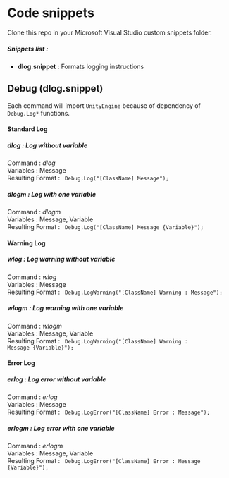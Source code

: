 # Code snippets
Clone this repo in your Microsoft Visual Studio custom snippets folder.

##### Snippets list :
- **dlog.snippet** : Formats logging instructions 

## Debug (dlog.snippet)

Each command will import <code>UnityEngine</code> because of dependency of <code>Debug.Log*</code> functions.

#### Standard Log

##### dlog : Log without variable

Command : *dlog* <br/>
Variables : Message <br/>
Resulting Format : <code> Debug.Log("[ClassName] Message"); </code>

##### dlogm : Log with one variable

Command : *dlogm* <br/>
Variables : Message, Variable <br/>
Resulting Format : <code> Debug.Log("[ClassName] Message {Variable}"); </code>

#### Warning Log

##### wlog : Log warning without variable

Command : *wlog* <br/>
Variables : Message <br/>
Resulting Format : <code> Debug.LogWarning("[ClassName] Warning : Message"); </code>

##### wlogm : Log warning with one variable

Command : *wlogm* <br/>
Variables : Message, Variable <br/>
Resulting Format : <code> Debug.LogWarning("[ClassName] Warning : Message {Variable}"); </code>

#### Error Log

##### erlog : Log error without variable

Command : *erlog* <br/>
Variables : Message <br/>
Resulting Format : <code> Debug.LogError("[ClassName] Error : Message"); </code>

##### erlogm : Log error with one variable

Command : *erlogm* <br/>
Variables : Message, Variable <br/>
Resulting Format : <code> Debug.LogError("[ClassName] Error : Message {Variable}"); </code>
